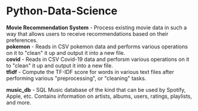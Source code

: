 # Python-Data-Science
**Movie Recommendation System** - Process existing movie data in such a way that allows users to receive recommendations based on their preferences. <br/>
**pokemon** -  Reads in CSV pokemon data and performs various operations on it to "clean" it up and output it into a new file. <br/>
**covid** - Reads in CSV Covid-19 data and perforsm various operations on it to "clean" it up and output it into a new file. <br/>
**tfidf** - Compute the TF-IDF score for words in various text files after performing various "preprocessing", or "cleaning" tasks. <br/>

**music_db** - SQL Music database of the kind that can be used by Spotify, Apple, etc. Contains information on artists, albums, users, ratings, playlists, and more.
